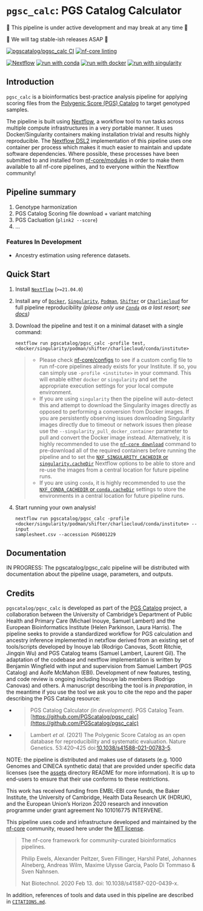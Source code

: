 # `pgsc_calc`: PGS Catalog Calculator

:rotating_light: This pipeline is under active development and may break at any time :rotating_light:

:rotating_light: We will tag stable-ish releases ASAP :rotating_light:

[![pgscatalog/pgsc_calc CI](https://github.com/PGScatalog/pgsc_calc/actions/workflows/ci.yml/badge.svg)](https://github.com/PGScatalog/pgsc_calc/actions/workflows/ci.yml)
[![nf-core linting](https://github.com/PGScatalog/pgsc_calc/actions/workflows/linting.yml/badge.svg)](https://github.com/PGScatalog/pgsc_calc/actions/workflows/linting.yml)

[![Nextflow](https://img.shields.io/badge/nextflow%20DSL2-%E2%89%A521.04.0-23aa62.svg?labelColor=000000)](https://www.nextflow.io/)
[![run with conda](http://img.shields.io/badge/run%20with-conda-3EB049?labelColor=000000&logo=anaconda)](https://docs.conda.io/en/latest/)
[![run with docker](https://img.shields.io/badge/run%20with-docker-0db7ed?labelColor=000000&logo=docker)](https://www.docker.com/)
[![run with singularity](https://img.shields.io/badge/run%20with-singularity-1d355c.svg?labelColor=000000)](https://sylabs.io/docs/)

## Introduction

`pgsc_calc` is a bioinformatics best-practice analysis pipeline for applying
scoring files from the [Polygenic Score (PGS) Catalog](https://www.pgscatalog.org/) to target genotyped samples.

The pipeline is built using [Nextflow](https://www.nextflow.io), a workflow tool to run tasks across multiple compute infrastructures in a very portable manner. It uses Docker/Singularity containers making installation trivial and results highly reproducible. The [Nextflow DSL2](https://www.nextflow.io/docs/latest/dsl2.html) implementation of this pipeline uses one container per process which makes it much easier to maintain and update software dependencies. Where possible, these processes have been submitted to and installed from [nf-core/modules](https://github.com/nf-core/modules) in order to make them available to all nf-core pipelines, and to everyone within the Nextflow community!

## Pipeline summary

<!-- TODO nf-core: Fill in short bullet-pointed list of the default steps in the pipeline -->

1. Genotype harmonization
2. PGS Catalog Scoring file download + variant matching
3. PGS Cacluation (`plink2 --score`)
4. ...

### Features In Development

- Ancestry estimation using reference datasets.

## Quick Start

1. Install [`Nextflow`](https://www.nextflow.io/docs/latest/getstarted.html#installation) (`>=21.04.0`)

2. Install any of [`Docker`](https://docs.docker.com/engine/installation/), [`Singularity`](https://www.sylabs.io/guides/3.0/user-guide/), [`Podman`](https://podman.io/), [`Shifter`](https://nersc.gitlab.io/development/shifter/how-to-use/) or [`Charliecloud`](https://hpc.github.io/charliecloud/) for full pipeline reproducibility _(please only use [`Conda`](https://conda.io/miniconda.html) as a last resort; see [docs](https://nf-co.re/usage/configuration#basic-configuration-profiles))_

3. Download the pipeline and test it on a minimal dataset with a single command:

    ```console
    nextflow run pgscatalog/pgsc_calc -profile test,<docker/singularity/podman/shifter/charliecloud/conda/institute>
    ```

    > - Please check [nf-core/configs](https://github.com/nf-core/configs#documentation) to see if a custom config file to run nf-core pipelines already exists for your Institute. If so, you can simply use `-profile <institute>` in your command. This will enable either `docker` or `singularity` and set the appropriate execution settings for your local compute environment.
    > - If you are using `singularity` then the pipeline will auto-detect this and attempt to download the Singularity images directly as opposed to performing a conversion from Docker images. If you are persistently observing issues downloading Singularity images directly due to timeout or network issues then please use the `--singularity_pull_docker_container` parameter to pull and convert the Docker image instead. Alternatively, it is highly recommended to use the [`nf-core download`](https://nf-co.re/tools/#downloading-pipelines-for-offline-use) command to pre-download all of the required containers before running the pipeline and to set the [`NXF_SINGULARITY_CACHEDIR` or `singularity.cacheDir`](https://www.nextflow.io/docs/latest/singularity.html?#singularity-docker-hub) Nextflow options to be able to store and re-use the images from a central location for future pipeline runs.
    > - If you are using `conda`, it is highly recommended to use the [`NXF_CONDA_CACHEDIR` or `conda.cacheDir`](https://www.nextflow.io/docs/latest/conda.html) settings to store the environments in a central location for future pipeline runs.

4. Start running your own analysis!

    <!-- TODO nf-core: Update the example "typical command" below used to run the pipeline -->

    ```console
    nextflow run pgscatalog/pgsc_calc -profile
    <docker/singularity/podman/shifter/charliecloud/conda/institute> --input
    samplesheet.csv --accession PGS001229
    ```

## Documentation

IN PROGRESS: The pgscatalog/pgsc_calc pipeline will be distributed with documentation about the pipeline
usage, parameters, and outputs.

## Credits

`pgscatalog/pgsc_calc` is developed as part of the [PGS Catalog](https://www.pgscatalog.org/about) project, a collaboration
between the University of Cambridge’s Department of Public Health and Primary Care (Michael Inouye, Samuel Lambert) and
the European Bioinformatics Institute (Helen Parkinson, Laura Harris). The pipeline seeks to provide a standardized
workflow for PGS calculation and ancestry inference implemented in netxflow derived from an existing set of tools/scripts
developed by Inouye lab (Rodrigo Canovas, Scott Ritchie, Jingqin Wu) and PGS Catalog teams (Samuel Lambert, Laurent Gil).
The adaptation of the codebase and nextflow implementation is written by Benjamin Wingfield with input and supervision
from Samuel Lambert (PGS Catalog) and Aoife McMahon (EBI). Development of new features, testing, and code review is
ongoing including Inouye lab members (Rodrigo Canovas) and others. A manuscript describing the tool is _in preparation_, in
the meantime if you use the tool we ask you to cite the repo and the paper describing the PGS Catalog resource:

- >PGS Catalog Calculator _(in development)_. PGS Catalog Team. [https://github.com/PGScatalog/pgsc_calc](https://github.com/PGScatalog/pgsc_calc)
- >Lambert _et al._ (2021) The Polygenic Score Catalog as an open database for reproducibility and systematic evaluation.
Nature Genetics. 53:420–425 doi:[10.1038/s41588-021-00783-5](https://doi.org/10.1038/s41588-021-00783-5).

NOTE: the pipeline is distributed and makes use of datasets (e.g. 1000 Genomes and CINECA synthetic data) that
are provided under specific data licenses (see the [assets](assets/README.md) directory README for more information). It is up to
end-users to ensure that their use conforms to these restrictions.

This work has received funding from EMBL-EBI core funds, the Baker Institute,
the University of Cambridge, Health Data Research UK (HDRUK), and the European
Union’s Horizon 2020 research and innovation programme under grant agreement No
101016775 INTERVENE.

<!-- TODO nf-core: If applicable, make list of people who have also contributed
-->

This pipeline uses code and infrastructure developed and maintained by the [nf-core](https://nf-co.re) community, reused here under the [MIT license](https://github.com/nf-core/tools/blob/master/LICENSE).

> The nf-core framework for community-curated bioinformatics pipelines.
>
> Philip Ewels, Alexander Peltzer, Sven Fillinger, Harshil Patel, Johannes Alneberg, Andreas Wilm, Maxime Ulysse Garcia, Paolo Di Tommaso & Sven Nahnsen.
>
> Nat Biotechnol. 2020 Feb 13. doi: 10.1038/s41587-020-0439-x.

In addition, references of tools and data used in this pipeline are described in [`CITATIONS.md`](CITATIONS.md).
